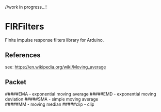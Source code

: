 //work in progress...!

# FIRFilters
Finite impulse response filters library for Arduino.

References
----------------------------------
see: https://en.wikipedia.org/wiki/Moving_average

Packet
----------------------------------
#####EMA  - exponential moving average
#####EMD  - exponential moving deviation
#####SMA  - simple moving average  
#####MM   - moving median
#####clip - clip

